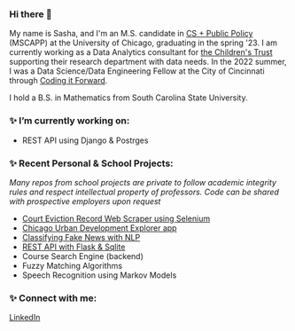 ### Hi there 👋

My name is Sasha, and I'm an M.S. candidate in [CS + Public Policy](https://capp.uchicago.edu/) (MSCAPP) at the University of Chicago, graduating in the spring '23. I am currently working as a Data Analytics consultant for [the Children's Trust](https://www.thechildrenstrust.org/) supporting their research department with data needs. In the 2022 summer, I was a Data Science/Data Engineering Fellow at the City of Cincinnati through [Coding it Forward](https://www.codingitforward.com/). 

I hold a B.S. in Mathematics from South Carolina State University. 

### ✨ I’m currently working on:
- REST API using Django & Postrges

### ✨ Recent Personal & School Projects:
*Many repos from school projects are private to follow academic integrity rules and respect intellectual property of professors. Code can be shared with prospective employers upon request*
- [Court Eviction Record Web Scraper using Selenium](https://github.com/sashafilippova/eviction_filings_scraper)
- [Chicago Urban Development Explorer app](https://github.com/sashafilippova/urban_development_explorer/tree/main)
- [Classifying Fake News with NLP](https://github.com/sashafilippova/classifying_fake_news_nlp)
- [REST API with Flask & Sqlite](https://github.com/sashafilippova/restinsp-we_are_cool)
- Course Search Engine (backend)
- Fuzzy Matching Algorithms 
- Speech Recognition using Markov Models

### ✨ Connect with me: 
[LinkedIn](https://www.linkedin.com/in/sasha-filippova-56537914a/)
<!--
**sashafilippova/sashafilippova** is a ✨ _special_ ✨ repository because its `README.md` (this file) appears on your GitHub profile.
